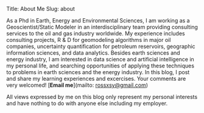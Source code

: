 Title: About Me
Slug: about

As a Phd in Earth, Energy and Environmental Sciences, I am working as a Geoscientist/Static Modeler in an interdisciplinary team providing consulting services to the oil and gas industry worldwide. My experience includes consulting projects, R & D for geomodeling algorithms in major oil companies, uncertainty quantification for petroleum reservoirs, geographic information sciences, and data analytics. Besides earth sciences and energy industry, I am interested in data science and artificial intelligence in my personal life, and searching opportunities of applying these techniques to problems in earth sciences and the energy industry. In this blog, I post and share my learning experiences and excercises. Your comments are very welcomed! [**Email me**](mailto: rossxsy@gmail.com)

All views expressed by me on this blog only represent my personal interests and have nothing to do with anyone else including my employer.